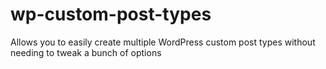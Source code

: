 # wp-custom-post-types
Allows you to easily create multiple WordPress custom post types without needing to tweak a bunch of options
